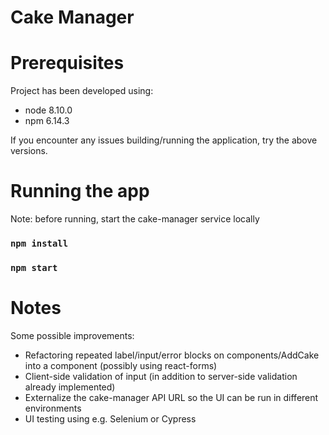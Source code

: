 # Cake Manager

# Prerequisites

Project has been developed using:
* node 8.10.0
* npm 6.14.3

If you encounter any issues building/running the application, try the above versions.

# Running the app

Note: before running, start the cake-manager service locally

### `npm install`
### `npm start`

# Notes

Some possible improvements:
* Refactoring repeated label/input/error blocks on components/AddCake into a component (possibly using react-forms)
* Client-side validation of input (in addition to server-side validation already implemented)
* Externalize the cake-manager API URL so the UI can be run in different environments
* UI testing using e.g. Selenium or Cypress
